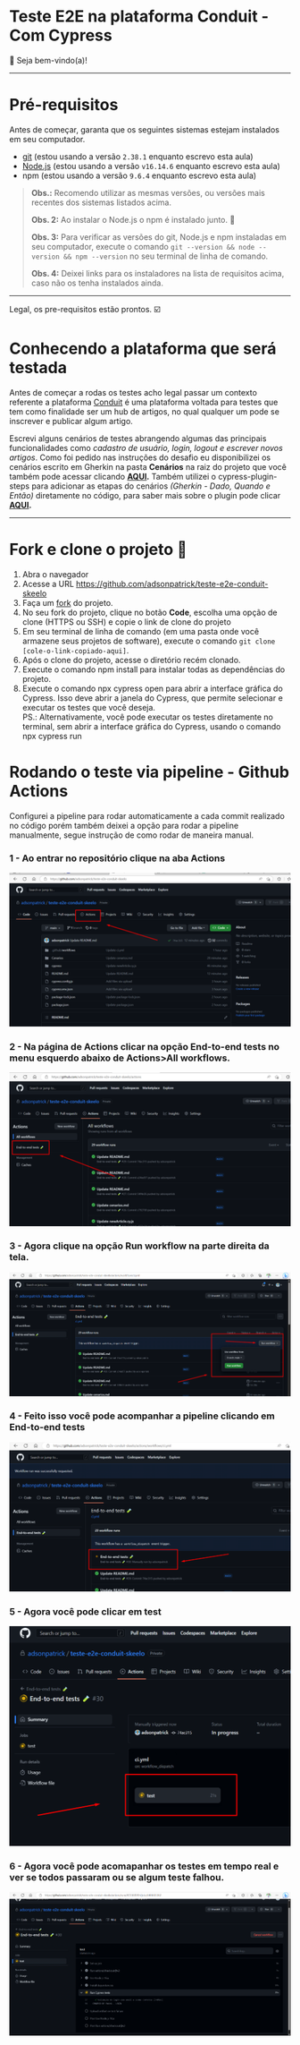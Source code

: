 # Teste E2E na plataforma Conduit - Com Cypress

👋 Seja bem-vindo(a)!

***

# Pré-requisitos 

Antes de começar, garanta que os seguintes sistemas estejam instalados em seu computador.

- [git](https://git-scm.com/) (estou usando a versão `2.38.1` enquanto escrevo esta aula)
- [Node.js](https://nodejs.org/en/) (estou usando a versão `v16.14.6` enquanto escrevo esta aula)
- npm (estou usando a versão `9.6.4` enquanto escrevo esta aula)

> **Obs.:** Recomendo utilizar as mesmas versões, ou versões mais recentes dos sistemas listados acima.
>
> **Obs. 2:** Ao instalar o Node.js o npm é instalado junto. 🎉
>
> **Obs. 3:** Para verificar as versões do git, Node.js e npm instaladas em seu computador, execute o comando `git --version && node --version && npm --version` no seu terminal de linha de comando.
>
> **Obs. 4:** Deixei links para os instaladores na lista de requisitos acima, caso não os tenha instalados ainda.

___

Legal, os pre-requisitos estão prontos. ☑️

# Conhecendo a plataforma que será testada

Antes de começar a rodas os testes acho legal passar um contexto referente a plataforma [Conduit](https://react-redux.realworld.io/#/?_k=zmbp9d) é uma plataforma voltada para testes que tem como finalidade ser um hub de artigos, no qual qualquer um pode se inscrever e publicar algum artigo.

Escrevi alguns cenários de testes abrangendo algumas das principais funcionalidades como *cadastro de usuário, login, logout e escrever novos artigos*. Como foi pedido nas instruções do desafio eu disponibilizei os cenários escrito em Gherkin na pasta **Cenários** na raiz do projeto que você também pode acessar clicando **[AQUI](https://github.com/adsonpatrick/teste-e2e-conduit-skeelo/blob/main/Cenarios/cenarios.md).** Também utilizei o cypress-plugin-steps para adicionar as etapas do cenários *(Gherkin - Dado, Quando e Então)* diretamente no código, para saber mais sobre o plugin pode clicar **[AQUI](https://github.com/filiphric/cypress-plugin-steps).** 

___

# Fork e clone o projeto 🐑

1. Abra o navegador
2. Acesse a URL https://github.com/adsonpatrick/teste-e2e-conduit-skeelo
3. Faça um [fork](https://docs.github.com/en/get-started/quickstart/fork-a-repo) do projeto.
4. No seu fork do projeto, clique no botão **Code**, escolha uma opção de clone (HTTPS ou SSH) e copie o link de clone do projeto
5. Em seu terminal de linha de comando (em uma pasta onde você armazene seus projetos de software), execute o comando `git clone [cole-o-link-copiado-aqui]`.
6. Após o clone do projeto, acesse o diretório recém clonado.
7. Execute o comando npm install para instalar todas as dependências do projeto.
8. Execute o comando npx cypress open para abrir a interface gráfica do Cypress. Isso deve abrir a janela do Cypress, que permite selecionar e executar os testes que você deseja.
<br>PS.: Alternativamente, você pode executar os testes diretamente no terminal, sem abrir a interface gráfica do Cypress, usando o comando npx cypress run

# Rodando o teste via pipeline - Github Actions 
Configurei a pipeline para rodar automaticamente a cada commit realizado no código porém também deixei a opção para rodar a pipeline manualmente, segue instrução de como rodar de maneira manual.

### 1 - Ao entrar no repositório clique na aba **Actions**

![Actions](https://raw.githubusercontent.com/adsonpatrick/teste-e2e-conduit-skeelo/main/images/Image001.png?token=GHSAT0AAAAAACBSGAFFBKXXQCRW7PCS2OJ2ZB7AI5Q)

### 2 - Na página de Actions clicar na opção End-to-end tests no menu esquerdo abaixo de Actions>All workflows.

![End-to-end tests](https://raw.githubusercontent.com/adsonpatrick/teste-e2e-conduit-skeelo/main/images/Image002.png?token=GHSAT0AAAAAACBSGAFEMRSBCIT2FF7JDSJ4ZB7ANFA)

### 3 - Agora clique na opção Run workflow na parte direita da tela.

![run workflow](https://raw.githubusercontent.com/adsonpatrick/teste-e2e-conduit-skeelo/main/images/Image003.png?token=GHSAT0AAAAAACBSGAFETNCAQLRMCFLZZZJAZB7APGA)

### 4 - Feito isso você pode acompanhar a pipeline clicando em End-to-end tests

![end-to-end tests](https://raw.githubusercontent.com/adsonpatrick/teste-e2e-conduit-skeelo/main/images/Image004.png?token=GHSAT0AAAAAACBSGAFEKP2HPPP522UEFT6SZB7AQSQ)

### 5 - Agora você pode clicar em test

![test](https://raw.githubusercontent.com/adsonpatrick/teste-e2e-conduit-skeelo/main/images/Image005.png?token=GHSAT0AAAAAACBSGAFFEWMPK7OSQ2OCCUNQZB7AR3A)

### 6 - Agora você pode acomapanhar os testes em tempo real e ver se todos passaram ou se algum teste falhou.

![pipeline](https://raw.githubusercontent.com/adsonpatrick/teste-e2e-conduit-skeelo/main/images/Image006.png?token=GHSAT0AAAAAACBSGAFELREVPEBKCOW3EELOZB7ATWA)



